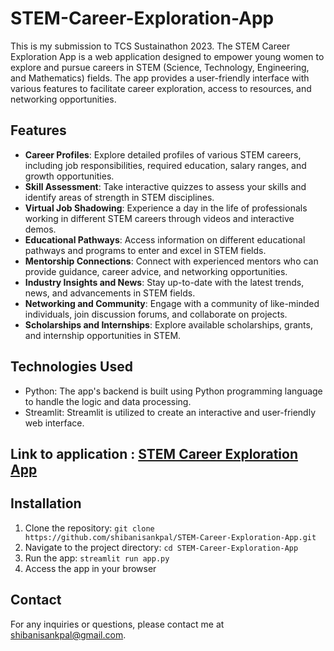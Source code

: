 # STEM-Career-Exploration-App


This is my submission to TCS Sustainathon 2023. The STEM Career Exploration App is a web application designed to empower young women to explore and pursue careers in STEM (Science, Technology, Engineering, and Mathematics) fields. The app provides a user-friendly interface with various features to facilitate career exploration, access to resources, and networking opportunities.

## Features

- **Career Profiles**: Explore detailed profiles of various STEM careers, including job responsibilities, required education, salary ranges, and growth opportunities.
- **Skill Assessment**: Take interactive quizzes to assess your skills and identify areas of strength in STEM disciplines.
- **Virtual Job Shadowing**: Experience a day in the life of professionals working in different STEM careers through videos and interactive demos.
- **Educational Pathways**: Access information on different educational pathways and programs to enter and excel in STEM fields.
- **Mentorship Connections**: Connect with experienced mentors who can provide guidance, career advice, and networking opportunities.
- **Industry Insights and News**: Stay up-to-date with the latest trends, news, and advancements in STEM fields.
- **Networking and Community**: Engage with a community of like-minded individuals, join discussion forums, and collaborate on projects.
- **Scholarships and Internships**: Explore available scholarships, grants, and internship opportunities in STEM.

## Technologies Used

- Python: The app's backend is built using Python programming language to handle the logic and data processing.
- Streamlit: Streamlit is utilized to create an interactive and user-friendly web interface.

## Link to application : [STEM Career Exploration App](https://stem-career-exploration-app.streamlit.app/)
  
## Installation

1. Clone the repository: `git clone https://github.com/shibanisankpal/STEM-Career-Exploration-App.git`
2. Navigate to the project directory: `cd STEM-Career-Exploration-App`
4. Run the app: `streamlit run app.py`
5. Access the app in your browser


## Contact

For any inquiries or questions, please contact me at [shibanisankpal@gmail.com](mailto:shibanisankpal@gmail.com).
